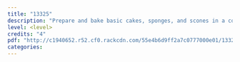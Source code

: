 ```yaml
---
title: "13325"
description: "Prepare and bake basic cakes, sponges, and scones in a commercial kitchen"
level: <level>
credits: "4"
pdf: "http://c1940652.r52.cf0.rackcdn.com/55e4b6d9ff2a7c0777000e01/13325.pdf"
categories:
---
```

